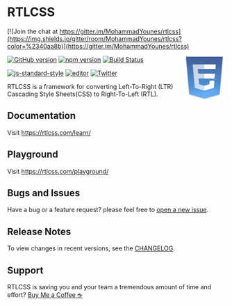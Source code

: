 # RTLCSS

[![Join the chat at https://gitter.im/MohammadYounes/rtlcss](https://img.shields.io/gitter/room/MohammadYounes/rtlcss?color=%2340aa8b)](https://gitter.im/MohammadYounes/rtlcss)

<img src="https://github.com/MohammadYounes/rtlcss/blob/2.x/.github/logo.svg" alt="" align="right" width="100" height="100" title="RTLCSS">

[![GitHub version](https://img.shields.io/github/v/tag/MohammadYounes/rtlcss)](https://github.com/MohammadYounes/rtlcss/releases)
[![npm version](https://img.shields.io/npm/v/rtlcss)](https://www.npmjs.com/package/rtlcss)
[![Build Status](https://github.com/MohammadYounes/rtlcss/workflows/CI/badge.svg?branch=2.x)](https://github.com/MohammadYounes/rtlcss/actions?query=workflow%3ACI+branch%3A2.x)

[![js-standard-style](https://img.shields.io/badge/code%20style-standard-blue)](https://standardjs.com/)
[![editor](https://img.shields.io/badge/editor-vscode-blue)](https://code.visualstudio.com/)
[![Twitter](https://img.shields.io/badge/follow-%40rtlcss-blue)](https://twitter.com/rtlcss)

RTLCSS is a framework for converting Left-To-Right (LTR) Cascading Style Sheets(CSS) to Right-To-Left (RTL).

## Documentation

Visit <https://rtlcss.com/learn/>

## Playground

Visit <https://rtlcss.com/playground/>

## Bugs and Issues

Have a bug or a feature request? please feel free to [open a new issue](https://github.com/MohammadYounes/rtlcss/issues/new).

## Release Notes

To view changes in recent versions, see the [CHANGELOG](CHANGELOG.md).

## Support

RTLCSS is saving you and your team a tremendous amount of time and effort?  [Buy Me a Coffee ☕](https://www.paypal.me/MohammadYounes)
